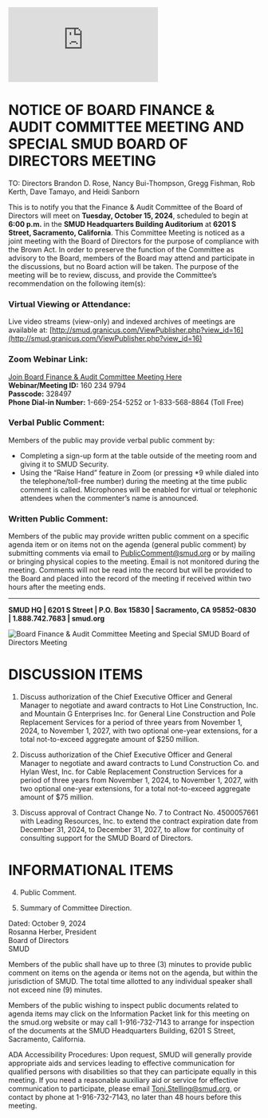 <!-- Page 1 -->
![SMUD Notice](https://smud.granicus.com/ViewPublisher.php?view_id=16)

# NOTICE OF BOARD FINANCE & AUDIT COMMITTEE MEETING AND SPECIAL SMUD BOARD OF DIRECTORS MEETING

TO: Directors Brandon D. Rose, Nancy Bui-Thompson, Gregg Fishman, Rob Kerth, Dave Tamayo, and Heidi Sanborn

This is to notify you that the Finance & Audit Committee of the Board of Directors will meet on **Tuesday, October 15, 2024**, scheduled to begin at **6:00 p.m.** in the **SMUD Headquarters Building Auditorium** at **6201 S Street, Sacramento, California**. This Committee Meeting is noticed as a joint meeting with the Board of Directors for the purpose of compliance with the Brown Act. In order to preserve the function of the Committee as advisory to the Board, members of the Board may attend and participate in the discussions, but no Board action will be taken. The purpose of the meeting will be to review, discuss, and provide the Committee’s recommendation on the following item(s):

### Virtual Viewing or Attendance:
Live video streams (view-only) and indexed archives of meetings are available at: [http://smud.granicus.com/ViewPublisher.php?view_id=16](http://smud.granicus.com/ViewPublisher.php?view_id=16)

### Zoom Webinar Link: 
[Join Board Finance & Audit Committee Meeting Here](https://smud.granicus.com/ViewPublisher.php?view_id=16)  
**Webinar/Meeting ID:** 160 234 9794  
**Passcode:** 328497  
**Phone Dial-in Number:** 1-669-254-5252 or 1-833-568-8864 (Toll Free)

### Verbal Public Comment:
Members of the public may provide verbal public comment by:
- Completing a sign-up form at the table outside of the meeting room and giving it to SMUD Security.
- Using the “Raise Hand” feature in Zoom (or pressing *9 while dialed into the telephone/toll-free number) during the meeting at the time public comment is called. Microphones will be enabled for virtual or telephonic attendees when the commenter’s name is announced.

### Written Public Comment:
Members of the public may provide written public comment on a specific agenda item or on items not on the agenda (general public comment) by submitting comments via email to [PublicComment@smud.org](mailto:PublicComment@smud.org) or by mailing or bringing physical copies to the meeting. Email is not monitored during the meeting. Comments will not be read into the record but will be provided to the Board and placed into the record of the meeting if received within two hours after the meeting ends.

---

**SMUD HQ | 6201 S Street | P.O. Box 15830 | Sacramento, CA 95852-0830 | 1.888.742.7683 | smud.org**
<!-- Page 2 -->
![Board Finance & Audit Committee Meeting and Special SMUD Board of Directors Meeting](https://example.com/image.png)

# DISCUSSION ITEMS

1. Discuss authorization of the Chief Executive Officer and General Manager to negotiate and award contracts to Hot Line Construction, Inc. and Mountain G Enterprises Inc. for General Line Construction and Pole Replacement Services for a period of three years from November 1, 2024, to November 1, 2027, with two optional one-year extensions, for a total not-to-exceed aggregate amount of $250 million.

2. Discuss authorization of the Chief Executive Officer and General Manager to negotiate and award contracts to Lund Construction Co. and Hylan West, Inc. for Cable Replacement Construction Services for a period of three years from November 1, 2024, to November 1, 2027, with two optional one-year extensions, for a total not-to-exceed aggregate amount of $75 million.

3. Discuss approval of Contract Change No. 7 to Contract No. 4500057661 with Leading Resources, Inc. to extend the contract expiration date from December 31, 2024, to December 31, 2027, to allow for continuity of consulting support for the SMUD Board of Directors.

# INFORMATIONAL ITEMS

4. Public Comment.

5. Summary of Committee Direction.

Dated: October 9, 2024  
Rosanna Herber, President  
Board of Directors  
SMUD  

Members of the public shall have up to three (3) minutes to provide public comment on items on the agenda or items not on the agenda, but within the jurisdiction of SMUD. The total time allotted to any individual speaker shall not exceed nine (9) minutes.

Members of the public wishing to inspect public documents related to agenda items may click on the Information Packet link for this meeting on the smud.org website or may call 1-916-732-7143 to arrange for inspection of the documents at the SMUD Headquarters Building, 6201 S Street, Sacramento, California.

ADA Accessibility Procedures: Upon request, SMUD will generally provide appropriate aids and services leading to effective communication for qualified persons with disabilities so that they can participate equally in this meeting. If you need a reasonable auxiliary aid or service for effective communication to participate, please email Toni.Stelling@smud.org, or contact by phone at 1-916-732-7143, no later than 48 hours before this meeting.
